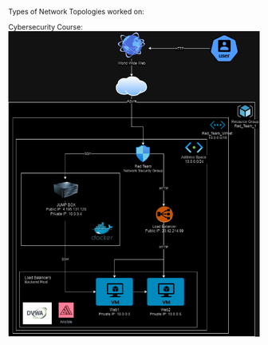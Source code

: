 Types of Network Topologies worked on: 

Cybersecurity Course: <br>
![Local Image](Cloud_Security_FinalCopy_drawio.png)
